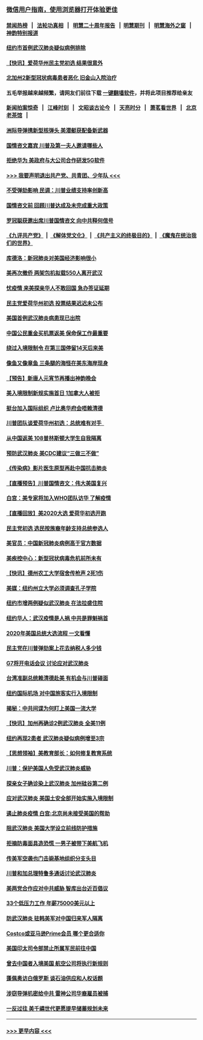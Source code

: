 ### [微信用户指南，使用浏览器打开体验更佳](https://github.com/gfw-breaker/banned-news1/blob/master/indexes/wechat-guide.md?t=0)
#### [禁闻热榜](热点新闻.md?t=0)  &nbsp;&nbsp;|&nbsp;&nbsp; [法轮功真相](https://github.com/gfw-breaker/truth/blob/master/README.md?t=0) &nbsp;&nbsp;|&nbsp;&nbsp; [明慧二十周年报告](https://github.com/gfw-breaker/mh-reports/blob/master/README.md?t=0) &nbsp;&nbsp;|&nbsp;&nbsp;[明慧期刊](https://github.com/gfw-breaker/mh-qikan) &nbsp;&nbsp;|&nbsp;&nbsp; [明慧海外之窗](https://github.com/gfw-breaker/mh-news/blob/master/README.md?t=0) &nbsp;&nbsp;|&nbsp;&nbsp; [神韵特别报道](https://github.com/gfw-breaker/mh-news/blob/master/shenyun.md?t=0)
#### [纽约市首例武汉肺炎疑似病例排除](../pages/nsc412/n11844989.md?t=02050844) 
#### [【快讯】爱荷华州民主党初选 结果很意外](../pages/nsc412/n11844878.md?t=02050844) 
#### [北加州2新型冠状病毒患者恶化 旧金山入院治疗](../pages/nsc412/n11844842.md?t=02050844) 
#### 五毛举报越来越频繁，请网友们前往下载 [一键翻墙软件](https://github.com/gfw-breaker/ssr-accounts)，并将此项目推荐给亲友
#### [新闻拍案惊奇](https://github.com/gfw-breaker/banned-news1/blob/master/pages/link4.md) &nbsp;&nbsp;|&nbsp;&nbsp; [江峰时刻](https://github.com/gfw-breaker/banned-news1/blob/master/pages/link4.md) &nbsp;&nbsp;|&nbsp;&nbsp; [文昭谈古论今](https://github.com/gfw-breaker/banned-news1/blob/master/pages/link4.md) &nbsp;&nbsp;|&nbsp;&nbsp; [天亮时分](https://github.com/gfw-breaker/banned-news1/blob/master/pages/link4.md) &nbsp;&nbsp;|&nbsp;&nbsp; [萧茗看世界](https://github.com/gfw-breaker/banned-news1/blob/master/pages/link4.md) &nbsp;&nbsp;|&nbsp;&nbsp; [北京老茶馆](https://github.com/gfw-breaker/banned-news1/blob/master/pages/link4.md) &nbsp;&nbsp;|&nbsp;&nbsp; 
#### [洲际导弹携新型核弹头 美潜艇获配备新武器](../pages/nsc412/n11844680.md?t=02050844) 
#### [国情咨文嘉宾 川普及第一夫人邀请哪些人](../pages/nsc412/n11844712.md?t=02050844) 
#### [拒绝华为 美政府与大公司合作研发5G软件](../pages/nsc412/n11844625.md?t=02050844) 
#### [>>> 我要声明退出共产党、共青团、少年队 <<<](https://github.com/begood0513/goodnews/blob/master/quit/letter.md) 
#### [不受弹劾影响 民调：川普业绩支持率创新高](../pages/nsc412/n11844622.md?t=02050844) 
#### [国情咨文前 回顾川普达成及未完成重大政策](../pages/nsc412/n11844581.md?t=02050844) 
#### [罗冠聪获邀出席川普国情咨文 向中共释何信号](../pages/nsc412/n11844355.md?t=02050844) 
#### [《九评共产党》](https://github.com/begood0513/9ping.md/blob/master/README.md) &nbsp;|&nbsp; [《解体党文化》](../../../../jtdwh.md/blob/master/README.md)  &nbsp;|&nbsp; [《共产主义的终极目的》](../../../../gczydzjmd.md/blob/master/README.md) &nbsp;|&nbsp; [《魔鬼在统治我们的世界》](../../../../mgztzwmdsj.md/blob/master/README.md) 
#### [库德洛：新冠肺炎对美国经济影响很小](../pages/nsc412/n11844418.md?t=02050844) 
#### [美再次撤侨 两架包机拟载550人离开武汉](../pages/nsc412/n11844407.md?t=02050844) 
#### [忧疫情 来美探亲华人不敢回国 急办签证延期](../pages/nsc412/n11843344.md?t=02050844) 
#### [民主党爱荷华州初选 投票结果迟迟未公布](../pages/nsc412/n11844207.md?t=02050844) 
#### [美国首例武汉肺炎病患现已出院](../pages/nsc412/n11842740.md?t=02050844) 
#### [中国公民重金买机票返美 保命保工作最重要](../pages/nsc412/n11843282.md?t=02050844) 
#### [绕过入境限制令  在第三国停留14天后来美](../pages/nsc412/n11843341.md?t=02050844) 
#### [像鱼又像章鱼 三条腿的海怪在美东海岸现身](../pages/nsc412/n11843092.md?t=02050844) 
#### [【预告】新唐人元宵节再播出神韵晚会](../pages/nsc412/n11843192.md?t=02050844) 
#### [美入境限制新规实施首日 1加拿大人被拒](../pages/nsc412/n11843058.md?t=02050844) 
#### [挺台加入国际组织 卢比奥华府会唔赖清德](../pages/nsc412/n11843023.md?t=02050844) 
#### [川普团队谈爱荷华州初选：总统难有对手  ](../pages/nsc412/n11842867.md?t=02050844) 
#### [从中国返美 108普林斯顿大学生自我隔离](../pages/nsc412/n11842714.md?t=02050844) 
#### [预防武汉肺炎 美CDC建议“三做三不做”](../pages/nsc412/n11842700.md?t=02050844) 
#### [《传染病》影片医生原型再赴中国抗击肺炎](../pages/nsc412/n11842626.md?t=02050844) 
#### [【直播预告】川普国情咨文：伟大美国复兴](../pages/nsc412/n11842079.md?t=02050844) 
#### [白宫：美专家将加入WHO团队访华 了解疫情](../pages/nsc412/n11842198.md?t=02050844) 
#### [【直播回放】美2020大选 爱荷华初选开跑](../pages/nsc412/n11841820.md?t=02050844) 
#### [民主党初选 选民按族裔年龄支持总统参选人](../pages/nsc412/n11842239.md?t=02050844) 
#### [美官员：中国新冠肺炎病例高于官方数据](../pages/nsc412/n11842452.md?t=02050844) 
#### [美疾控中心：新型冠状病毒危机前所未有](../pages/nsc412/n11842406.md?t=02050844) 
#### [【快讯】德州农工大学宿舍传枪声 2死1伤](../pages/nsc412/n11842279.md?t=02050844) 
#### [美媒：纽约州立大学必须调查孔子学院](../pages/nsc412/n11840637.md?t=02050844) 
#### [纽约市增两例疑似武汉肺炎 在法拉盛住院](../pages/nsc412/n11840625.md?t=02050844) 
#### [纽约华人：武汉疫情是人祸 中共是罪魁祸首](../pages/nsc412/n11840631.md?t=02050844) 
#### [2020年美国总统大选流程 一文看懂](../pages/nsc412/n11842056.md?t=02050844) 
#### [民主党在川普弹劾案上花去纳税人多少钱](../pages/nsc412/n11841941.md?t=02050844) 
#### [G7将开电话会议 讨论应对武汉肺炎](../pages/nsc412/n11841658.md?t=02050844) 
#### [台湾准副总统赖清德赴美 有机会与川普碰面](../pages/nsc412/n11841332.md?t=02050844) 
#### [纽约国际机场  对中国旅客实行入境限制](../pages/nsc412/n11840619.md?t=02050844) 
#### [揭秘：中共间谍为何盯上美国一流大学](../pages/nsc412/n11840270.md?t=02050844) 
#### [【快讯】加州再确诊2例武汉肺炎 全美11例](../pages/nsc412/n11840339.md?t=02050844) 
#### [纽约再现2患者 武汉肺炎疑似病例增至3宗](../pages/nsc412/n11840010.md?t=02050844) 
#### [【思想领袖】美教育部长：如何修复教育系统](../pages/nsc412/n11690865.md?t=02050844) 
#### [川普：保护美国人免受武汉肺炎威胁](../pages/nsc412/n11839718.md?t=02050844) 
#### [探亲女子确诊染上武汉肺炎 加州硅谷第二例](../pages/nsc412/n11839784.md?t=02050844) 
#### [应对武汉肺炎 美国土安全部开始实施入境限制](../pages/nsc412/n11839729.md?t=02050844) 
#### [遏止肺炎疫情 白宫:北京尚未接受美国的帮助](../pages/nsc412/n11839660.md?t=02050844) 
#### [阻武汉肺炎 美国大学设立前线防护措施](../pages/nsc412/n11839479.md?t=02050844) 
#### [拒摘防毒面具造恐慌 一男子被带下美航飞机](../pages/nsc412/n11839455.md?t=02050844) 
#### [传美军空袭也门击毙基地组织分支头目](../pages/nsc412/n11839210.md?t=02050844) 
#### [川普和加总理特鲁多通话讨论武汉肺炎](../pages/nsc412/n11839128.md?t=02050844) 
#### [美两党合作应对中共威胁 智库出台近百倡议](../pages/nsc412/n11838437.md?t=02050844) 
#### [33个低压力工作 年薪75000美元以上](../pages/nsc412/n11834441.md?t=02050844) 
#### [防武汉肺炎 驻韩美军对中国归来军人隔离](../pages/nsc412/n11838970.md?t=02050844) 
#### [Costco或亚马逊Prime会员 哪个更合适你](../pages/nsc412/n11834459.md?t=02050844) 
#### [美国印太司令部禁止所属军民前往中国](../pages/nsc412/n11838418.md?t=02050844) 
#### [曾去中国者入境美国 航空公司将执行新规则](../pages/nsc412/n11838375.md?t=02050844) 
#### [蓬佩奥访白俄罗斯 谈石油供应和人权话题](../pages/nsc412/n11838242.md?t=02050844) 
#### [涉窃导弹机密给中共 雷神公司华裔雇员被捕](../pages/nsc412/n11838129.md?t=02050844) 
#### [一反过往 美千禧世代更愿提早储蓄规划未来](../pages/nsc412/n11837601.md?t=02050844) 

----
#### [ >>> 更早内容 <<< ](../indexes/nsc412-earlier.md)
